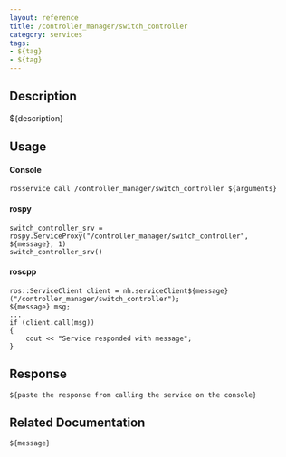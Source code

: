 ```yaml
---
layout: reference
title: /controller_manager/switch_controller
category: services
tags: 
- ${tag} 
- ${tag}
---
```


## Description
${description}

## Usage
#### Console
```
rosservice call /controller_manager/switch_controller ${arguments}
```

#### rospy
```
switch_controller_srv = rospy.ServiceProxy("/controller_manager/switch_controller", ${message}, 1)
switch_controller_srv()
```

#### roscpp
```
ros::ServiceClient client = nh.serviceClient${message}("/controller_manager/switch_controller");
${message} msg;
...
if (client.call(msg))
{
    cout << "Service responded with message";
}
```

## Response
```
${paste the response from calling the service on the console}
```

## Related Documentation
``${message}``  